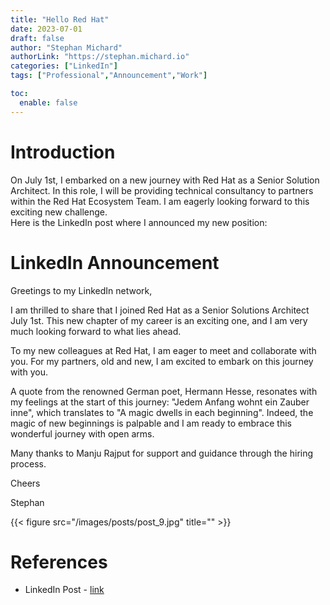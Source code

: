 ```yaml
---
title: "Hello Red Hat"
date: 2023-07-01
draft: false
author: "Stephan Michard"
authorLink: "https://stephan.michard.io"
categories: ["LinkedIn"]
tags: ["Professional","Announcement","Work"]

toc:
  enable: false
---
```


# Introduction

On July 1st, I embarked on a new journey with Red Hat as a Senior Solution Architect. In this role, I will be providing technical consultancy to partners within the Red Hat Ecosystem Team. I am eagerly looking forward to this exciting new challenge.  
Here is the LinkedIn post where I announced my new position:

# LinkedIn Announcement

Greetings to my LinkedIn network,

I am thrilled to share that I joined Red Hat as a Senior Solutions Architect July 1st. This new chapter of my career is an exciting one, and I am very much looking forward to what lies ahead.

To my new colleagues at Red Hat, I am eager to meet and collaborate with you. For my partners, old and new, I am excited to embark on this journey with you.

A quote from the renowned German poet, Hermann Hesse, resonates with my feelings at the start of this journey: "Jedem Anfang wohnt ein Zauber inne", which translates to "A magic dwells in each beginning". Indeed, the magic of new beginnings is palpable and I am ready to embrace this wonderful journey with open arms.

Many thanks to Manju Rajput for support and guidance through the hiring process.

Cheers

Stephan


{{< figure src="/images/posts/post_9.jpg" title="" >}}

# References
- LinkedIn Post - [link](https://www.linkedin.com/posts/stephanmichard_newbeginnings-dayone-redhat-activity-7081977766358724608-RMwY?utm_source=share&utm_medium=member_desktop&rcm=ACoAAAtEiQcBEy8d8vSnm8NBZWZ0faicZji_MK0)